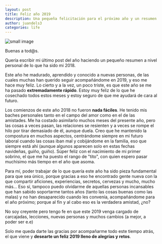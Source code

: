 ```yaml
---
layout: post
title: Feliz año 2019
description: Una pequeña felicitación para el próximo año y un resumen de lo que ha sido 2018
author: juandels3
categories: life
---
```


![small image]({{site.baseurl}}/images/2019.jpg)

Buenas a tod@s.

Quería escribir mi último post del año haciendo un pequeño resumen a nivel personal de lo que ha sido mi 2018. 

Este año he madurado, aprendido y conocido a nuevas personas, de las cuales muchas han querido seguir acompañándome en 2019, y eso me hace muy feliz. Lo cierto y a la vez, un poco triste, es que este año se me ha pasado **extremadamente rápido**. Estoy muy feliz de lo que he cosechado todos estos meses y estoy seguro de que me ayudará de cara al futuro.

Los comienzos de este año 2018 no fueron **nada fáciles**. He tenido mis baches personales tanto en el campo del amor como en el de las amistades. Me ha costado asimilarlo muchos meses del presente año, pero las cosas a veces pasan, las relaciones se resienten y a veces se rompe el hilo por tirar demasiado de él, aunque duela. Creo que he mantenido la compostura en muchos aspectos, centrándome siempre en mi futuro laboral cuando las cosas iban mal y cobijándome en la familia, eso que siempre está ahí (aunque algunos aparecen solo en estas fechas navideñas, guiño, guiño). Súper feliz con el nacimiento de mi primer sobrino, el que me ha puesto el rango de "tito", con quien espero pasar muchísimo más tiempo en el año que asoma.

Para mí, poder trabajar de lo que quería este año ha sido pieza fundamental para que sea único, porque gracias a eso he encontrado gente nueva con la que compartir aficiones, experiencias, secretos, cervezas y mucho, mucho más...
Eso sí, tampoco puedo olvidarme de aquellas personas incansables que han sabido soportarme tantos años (tanto las cosas buenas como las malas) y no han desaparecido cuando les convenía, acompañándome para el año próximo; porque al fin y al cabo eso es la verdadera amistad, ¿no?

No soy creyente pero tengo fe en que este 2019 venga cargado de carcajadas, lecciones, nuevas personas y muchos cambios (a mejor, a poder ser e.e)

Solo me queda darte las gracias por acompañarme todo este tiempo atrás, el que viene y **desearte un feliz 2019 lleno de alegrías y retos**.
